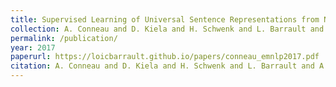 ```yaml
---
title: Supervised Learning of Universal Sentence Representations from Natural Language Inference Data
collection: A. Conneau and D. Kiela and H. Schwenk and L. Barrault and A. Bordes
permalink: /publication/
year: 2017
paperurl: https://loicbarrault.github.io/papers/conneau_emnlp2017.pdf
citation: A. Conneau and D. Kiela and H. Schwenk and L. Barrault and A. Bordes Supervised Learning of Universal Sentence Representations from Natural Language Inference Data, <i> Empirical Methods in Natural Language Processing (EMNLP'17) </i>, 2017
---
```

